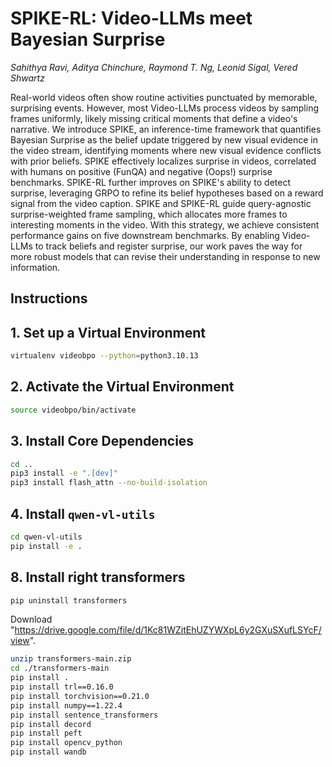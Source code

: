 # SPIKE-RL: Video-LLMs meet Bayesian Surprise
*Sahithya Ravi, Aditya Chinchure, Raymond T. Ng, Leonid Sigal, Vered Shwartz*

Real-world videos often show routine activities punctuated by memorable, surprising events. However, most Video-LLMs process videos by sampling frames uniformly, likely missing critical moments that define a video's narrative. We introduce SPIKE, an inference-time framework that quantifies Bayesian Surprise as the belief update triggered by new visual evidence in the video stream, identifying moments where new visual evidence conflicts with prior beliefs. SPIKE effectively localizes surprise in videos, correlated with humans on positive (FunQA) and negative (Oops!) surprise benchmarks. SPIKE-RL further improves on SPIKE's ability to detect surprise, leveraging GRPO to refine its belief hypotheses based on a reward signal from the video caption. SPIKE and SPIKE-RL guide query-agnostic surprise-weighted frame sampling, which allocates more frames to interesting moments in the video. With this strategy, we achieve consistent performance gains on five downstream benchmarks. By enabling Video-LLMs to track beliefs and register surprise, our work paves the way for more robust models that can revise their understanding in response to new information.

## Instructions

## 1. Set up a Virtual Environment
```bash
virtualenv videobpo --python=python3.10.13
```


## 2. Activate the Virtual Environment
```bash
source videobpo/bin/activate
```

## 3. Install Core Dependencies
```bash
cd ..
pip3 install -e ".[dev]"
pip3 install flash_attn --no-build-isolation
```

## 4. Install `qwen-vl-utils`
```bash
cd qwen-vl-utils
pip install -e .
```

## 8. Install right transformers
```bash
pip uninstall transformers
```

Download "https://drive.google.com/file/d/1Kc81WZitEhUZYWXpL6y2GXuSXufLSYcF/view".
```bash
unzip transformers-main.zip
cd ./transformers-main
pip install .
pip install trl==0.16.0
pip install torchvision==0.21.0
pip install numpy==1.22.4
pip install sentence_transformers
pip install decord
pip install peft
pip install opencv_python
pip install wandb
```

